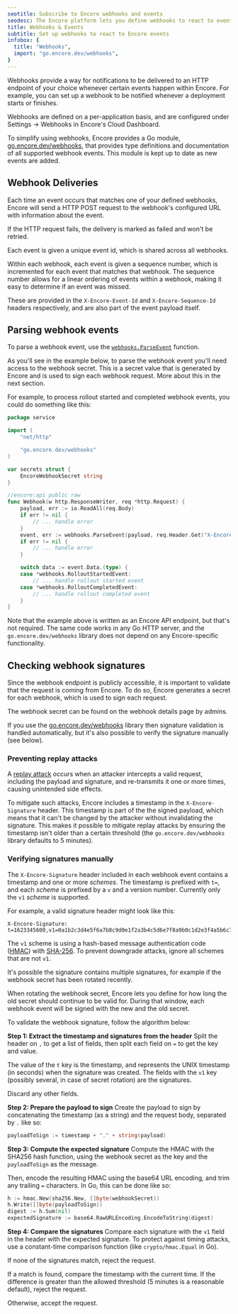 ```yaml
---
seotitle: Subscribe to Encore webhooks and events
seodesc: The Encore platform lets you define webhooks to react to events in your application, enabling you to build powerful integrations.
title: Webhooks & Events
subtitle: Set up webhooks to react to Encore events
infobox: {
  title: "Webhooks",
  import: "go.encore.dev/webhooks",
}
---
```


Webhooks provide a way for notifications to be delivered to an HTTP endpoint of your choice whenever certain events happen within Encore.
For example, you can set up a webhook to be notified whenever a deployment starts or finishes.

Webhooks are defined on a per-application basis, and are configured under Settings -> Webhooks in Encore's Cloud Dashboard.

To simplify using webhooks, Encore provides a Go module, [go.encore.dev/webhooks](https://pkg.go.dev/go.encore.dev/webhooks), that provides
type definitions and documentation of all supported webhook events. This module is kept up to date as new events are added.

## Webhook Deliveries

Each time an event occurs that matches one of your defined webhooks,
Encore will send a HTTP POST request to the webhook's configured URL with information about the event.

If the HTTP request fails, the delivery is marked as failed and won't be retried.

Each event is given a unique event id, which is shared across all webhooks.

Within each webhook, each event is given a sequence number, which is incremented for each event
that matches that webhook. The sequence number allows for a linear ordering of events within a webhook,
making it easy to determine if an event was missed.

These are provided in the `X-Encore-Event-Id` and `X-Encore-Sequence-Id` headers respectively,
and are also part of the event payload itself.

## Parsing webhook events

To parse a webhook event, use the [`webhooks.ParseEvent`](https://pkg.go.dev/go.encore.dev/webhooks#ParseEvent) function.

As you'll see in the example below, to parse the webhook event you'll need access to the webhook secret.
This is a secret value that is generated by Encore and is used to sign each webhook request. More about this
in the next section.

For example, to process rollout started and completed webhook events,
you could do something like this:

```go
package service

import (
    "net/http"

    "go.encore.dev/webhooks"
)

var secrets struct {
	EncoreWebhookSecret string
}

//encore:api public raw
func Webhook(w http.ResponseWriter, req *http.Request) {
	payload, err := io.ReadAll(req.Body)
	if err != nil {
		// ... handle error
    }
    event, err := webhooks.ParseEvent(payload, req.Header.Get("X-Encore-Signature"), secrets.EncoreWebhookSecret)
    if err != nil {
        // ... handle error
    }

    switch data := event.Data.(type) {
    case *webhooks.RolloutStartedEvent:
        // ... handle rollout started event
    case *webhooks.RolloutCompletedEvent:
        // ... handle rollout completed event
    }
}
```

<Callout type="info">

Note that the example above is written as an Encore API endpoint, but that's not required.
The same code works in any Go HTTP server, and the `go.encore.dev/webhooks` library does not depend on
any Encore-specific functionality.

</Callout>

## Checking webhook signatures

Since the webhook endpoint is publicly accessible, it is important to validate that the request is coming from Encore.
To do so, Encore generates a secret for each webhook, which is used to sign each request.

The webhook secret can be found on the webhook details page by admins.

If you use the [go.encore.dev/webhooks](https://pkg.go.dev/go.encore.dev/webhooks) library then signature validation
is handled automatically, but it's also possible to verify the signature manually (see below).

### Preventing replay attacks

A [replay attack](https://en.wikipedia.org/wiki/Replay_attack) occurs when an attacker intercepts a valid request,
including the payload and signature, and re-transmits it one or more times, causing unintended side effects.

To mitigate such attacks, Encore includes a timestamp in the `X-Encore-Signature` header.
This timestamp is part of the the signed payload, which means that it can't be changed by the attacker
without invalidating the signature. This makes it possible to mitigate replay attacks by ensuring the
timestamp isn't older than a certain threshold (the `go.encore.dev/webhooks` library defaults to 5 minutes).

### Verifying signatures manually

The `X-Encore-Signature` header included in each webhook event contains a timestamp and one or more *schemes*.
The timestamp is prefixed with `t=`, and each *scheme* is prefixed by a `v` and a version number.
Currently only the `v1` *scheme* is supported.

For example, a valid signature header might look like this:
```
X-Encore-Signature: t=1623345600,v1=0a1b2c3d4e5f6a7b8c9d0e1f2a3b4c5d6e7f8a9b0c1d2e3f4a5b6c7d8e9f0a1b
```

The `v1` scheme is using a hash-based message authentication code ([HMAC](https://en.wikipedia.org/wiki/HMAC))
with [SHA-256](https://en.wikipedia.org/wiki/SHA-2). To prevent downgrade attacks, ignore all schemes that are not `v1`.

It's possible the signature contains multiple signatures, for example if the webhook secret has been rotated recently.

When rotating the webhook secret, Encore lets you define for how long the old secret should continue to be valid for.
During that window, each webhook event will be signed with the new and the old secret.

To validate the webhook signature, follow the algorithm below:

**Step 1: Extract the timestamp and signatures from the header**
Split the header on `,` to get a list of fields, then split each field on `=` to get the key and value.

The value of the `t` key is the timestamp, and represents the UNIX timestamp (in seconds) when the signature was created.
The fields with the `v1` key (possibly several, in case of secret rotation) are the signatures.

Discard any other fields.

**Step 2: Prepare the payload to sign**
Create the payload to sign by concatenating the timestamp (as a string) and the request body, separated by `.` like so:

```go
payloadToSign := timestamp + "." + string(payload)
```

**Step 3: Compute the expected signature**
Compute the HMAC with the SHA256 hash function, using the webhook secret as the key and the `payloadToSign` as the message.

Then, encode the resulting HMAC using the base64 URL encoding, and trim any trailing `=` characters.
In Go, this can be done like so:

```go
h := hmac.New(sha256.New, []byte(webhookSecret))
h.Write([]byte(payloadToSign))
digest := h.Sum(nil)
expectedSignature := base64.RawURLEncoding.EncodeToString(digest)
```

**Step 4: Compare the signatures**
Compare each signature with the `v1` field in the header with the expected signature.
To protect against timing attacks, use a constant-time comparison function (like `crypto/hmac.Equal` in Go).

If none of the signatures match, reject the request.

If a match is found, compare the timestamp with the current time. If the difference is greater
than the allowed threshold (5 minutes is a reasonable default), reject the request.

Otherwise, accept the request.
